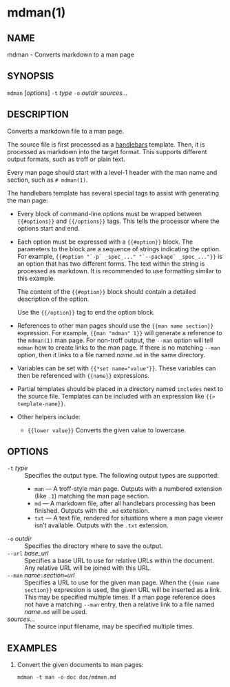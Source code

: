 # mdman(1)

## NAME

mdman - Converts markdown to a man page

## SYNOPSIS

`mdman` [_options_] `-t` _type_ `-o` _outdir_ _sources..._

## DESCRIPTION

Converts a markdown file to a man page.

The source file is first processed as a
[handlebars](https://handlebarsjs.com/) template. Then, it is processed as
markdown into the target format. This supports different output formats,
such as troff or plain text.

Every man page should start with a level-1 header with the man name and
section, such as `# mdman(1)`.

The handlebars template has several special tags to assist with generating the
man page:

- Every block of command-line options must be wrapped between `{{#options}}`
  and `{{/options}}` tags. This tells the processor where the options start
  and end.
- Each option must be expressed with a `{{#option}}` block. The parameters to
  the block are a sequence of strings indicating the option. For example,
  ```{{#option "`-p` _spec_..." "`--package` _spec_..."}}``` is an option that
  has two different forms. The text within the string is processed as markdown.
  It is recommended to use formatting similar to this example.

  The content of the `{{#option}}` block should contain a detailed description
  of the option.

  Use the `{{/option}}` tag to end the option block.
- References to other man pages should use the `{{man name section}}`
  expression. For example, `{{man "mdman" 1}}` will generate a reference to
  the `mdman(1)` man page. For non-troff output, the `--man` option will tell
  `mdman` how to create links to the man page. If there is no matching `--man`
  option, then it links to a file named _name_`.md` in the same directory.
- Variables can be set with `{{*set name="value"}}`. These variables can
  then be referenced with `{{name}}` expressions.
- Partial templates should be placed in a directory named `includes`
  next to the source file. Templates can be included with an expression like
  `{{> template-name}}`.
- Other helpers include:
    - `{{lower value}}` Converts the given value to lowercase.

## OPTIONS

<dl>

<dt class="option-term" id="option-mdman--t"><a class="option-anchor" href="#option-mdman--t"></a><code>-t</code> <em>type</em></dt>
<dd class="option-desc">Specifies the output type. The following output types are supported:</p>
<ul>
<li><code>man</code> — A troff-style man page. Outputs with a numbered extension (like
<code>.1</code>) matching the man page section.</li>
<li><code>md</code> — A markdown file, after all handlebars processing has been finished.
Outputs with the <code>.md</code> extension.</li>
<li><code>txt</code> — A text file, rendered for situations where a man page viewer isn’t
available. Outputs with the <code>.txt</code> extension.</li>
</ul></dd>


<dt class="option-term" id="option-mdman--o"><a class="option-anchor" href="#option-mdman--o"></a><code>-o</code> <em>outdir</em></dt>
<dd class="option-desc">Specifies the directory where to save the output.</dd>


<dt class="option-term" id="option-mdman---url"><a class="option-anchor" href="#option-mdman---url"></a><code>--url</code> <em>base_url</em></dt>
<dd class="option-desc">Specifies a base URL to use for relative URLs within the document. Any
relative URL will be joined with this URL.</dd>


<dt class="option-term" id="option-mdman---man"><a class="option-anchor" href="#option-mdman---man"></a><code>--man</code> <em>name</em><code>:</code><em>section</em><code>=</code><em>url</em></dt>
<dd class="option-desc">Specifies a URL to use for the given man page. When the <code>{{man name section}}</code> expression is used, the given URL will be inserted as a link. This
may be specified multiple times. If a man page reference does not have a
matching <code>--man</code> entry, then a relative link to a file named <em>name</em><code>.md</code> will
be used.</dd>


<dt class="option-term" id="option-mdman-sources…"><a class="option-anchor" href="#option-mdman-sources…"></a><em>sources…</em></dt>
<dd class="option-desc">The source input filename, may be specified multiple times.</dd>


</dl>

## EXAMPLES

1. Convert the given documents to man pages:

       mdman -t man -o doc doc/mdman.md
